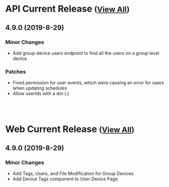 
# API Current Release <small>([View All](/API.md))</small>
## 4.9.0 (2019-8-29)
### Minor Changes 

- Add group device users endpoint to find all the users on a group level device

### Patches 

- Fixed permission for user events, which were causing an error for users when updating schedules
- Allow userIds with a dot (.)

<br><br>
# Web Current Release <small>([View All](/Web.md))</small>
## 4.9.0 (2019-8-29)
### Minor Changes 

- Add Tags, Users, and File Modification for Group Devices
- Add Device Tags component to User Device Page

  